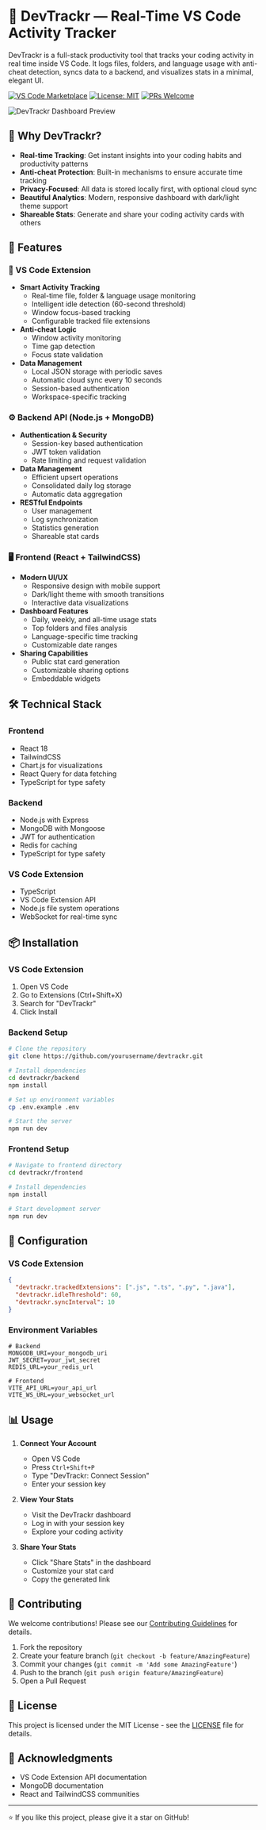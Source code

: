 # 🧠 DevTrackr — Real-Time VS Code Activity Tracker

DevTrackr is a full-stack productivity tool that tracks your coding activity in real time inside VS Code. It logs files, folders, and language usage with anti-cheat detection, syncs data to a backend, and visualizes stats in a minimal, elegant UI.

[![VS Code Marketplace](https://img.shields.io/visual-studio-marketplace/v/your-username.devtrackr?color=blue&label=VS%20Code%20Marketplace)](https://marketplace.visualstudio.com/items?itemName=your-username.devtrackr)
[![License: MIT](https://img.shields.io/badge/License-MIT-yellow.svg)](https://opensource.org/licenses/MIT)
[![PRs Welcome](https://img.shields.io/badge/PRs-welcome-brightgreen.svg)](http://makeapullrequest.com)

![DevTrackr Dashboard Preview](assets/dashboard-preview.png)

## 🎯 Why DevTrackr?

- **Real-time Tracking**: Get instant insights into your coding habits and productivity patterns
- **Anti-cheat Protection**: Built-in mechanisms to ensure accurate time tracking
- **Privacy-Focused**: All data is stored locally first, with optional cloud sync
- **Beautiful Analytics**: Modern, responsive dashboard with dark/light theme support
- **Shareable Stats**: Generate and share your coding activity cards with others

## 🚀 Features

### 🔌 VS Code Extension

- **Smart Activity Tracking**
  - Real-time file, folder & language usage monitoring
  - Intelligent idle detection (60-second threshold)
  - Window focus-based tracking
  - Configurable tracked file extensions
- **Anti-cheat Logic**
  - Window activity monitoring
  - Time gap detection
  - Focus state validation
- **Data Management**
  - Local JSON storage with periodic saves
  - Automatic cloud sync every 10 seconds
  - Session-based authentication
  - Workspace-specific tracking

### ⚙️ Backend API (Node.js + MongoDB)

- **Authentication & Security**
  - Session-key based authentication
  - JWT token validation
  - Rate limiting and request validation
- **Data Management**
  - Efficient upsert operations
  - Consolidated daily log storage
  - Automatic data aggregation
- **RESTful Endpoints**
  - User management
  - Log synchronization
  - Statistics generation
  - Shareable stat cards

### 🖥️ Frontend (React + TailwindCSS)

- **Modern UI/UX**
  - Responsive design with mobile support
  - Dark/light theme with smooth transitions
  - Interactive data visualizations
- **Dashboard Features**
  - Daily, weekly, and all-time usage stats
  - Top folders and files analysis
  - Language-specific time tracking
  - Customizable date ranges
- **Sharing Capabilities**
  - Public stat card generation
  - Customizable sharing options
  - Embeddable widgets

## 🛠️ Technical Stack

### Frontend

- React 18
- TailwindCSS
- Chart.js for visualizations
- React Query for data fetching
- TypeScript for type safety

### Backend

- Node.js with Express
- MongoDB with Mongoose
- JWT for authentication
- Redis for caching
- TypeScript for type safety

### VS Code Extension

- TypeScript
- VS Code Extension API
- Node.js file system operations
- WebSocket for real-time sync

## 📦 Installation

### VS Code Extension

1. Open VS Code
2. Go to Extensions (Ctrl+Shift+X)
3. Search for "DevTrackr"
4. Click Install

### Backend Setup

```bash
# Clone the repository
git clone https://github.com/yourusername/devtrackr.git

# Install dependencies
cd devtrackr/backend
npm install

# Set up environment variables
cp .env.example .env

# Start the server
npm run dev
```

### Frontend Setup

```bash
# Navigate to frontend directory
cd devtrackr/frontend

# Install dependencies
npm install

# Start development server
npm run dev
```

## 🔧 Configuration

### VS Code Extension

```json
{
  "devtrackr.trackedExtensions": [".js", ".ts", ".py", ".java"],
  "devtrackr.idleThreshold": 60,
  "devtrackr.syncInterval": 10
}
```

### Environment Variables

```env
# Backend
MONGODB_URI=your_mongodb_uri
JWT_SECRET=your_jwt_secret
REDIS_URL=your_redis_url

# Frontend
VITE_API_URL=your_api_url
VITE_WS_URL=your_websocket_url
```

## 📊 Usage

1. **Connect Your Account**

   - Open VS Code
   - Press `Ctrl+Shift+P`
   - Type "DevTrackr: Connect Session"
   - Enter your session key

2. **View Your Stats**

   - Visit the DevTrackr dashboard
   - Log in with your session key
   - Explore your coding activity

3. **Share Your Stats**
   - Click "Share Stats" in the dashboard
   - Customize your stat card
   - Copy the generated link

## 🤝 Contributing

We welcome contributions! Please see our [Contributing Guidelines](CONTRIBUTING.md) for details.

1. Fork the repository
2. Create your feature branch (`git checkout -b feature/AmazingFeature`)
3. Commit your changes (`git commit -m 'Add some AmazingFeature'`)
4. Push to the branch (`git push origin feature/AmazingFeature`)
5. Open a Pull Request

## 📝 License

This project is licensed under the MIT License - see the [LICENSE](LICENSE) file for details.

## 🙏 Acknowledgments

- VS Code Extension API documentation
- MongoDB documentation
- React and TailwindCSS communities
---

⭐️ If you like this project, please give it a star on GitHub!
